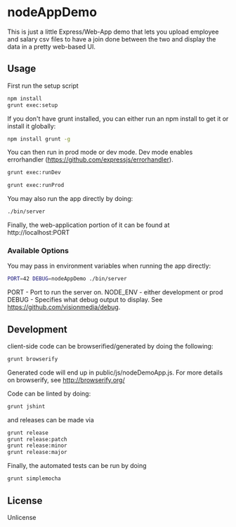 # nodeAppDemo
This is just a little Express/Web-App demo that lets you upload employee and salary csv files to
have a join done between the two and display the data in a pretty web-based UI.

## Usage
First run the setup script

```bash
npm install
grunt exec:setup
```

If you don't have grunt installed, you can either run an npm install
to get it or install it globally:

```bash
npm install grunt -g
```

You can then run in prod mode or dev mode.  Dev mode enables 
errorhandler (https://github.com/expressjs/errorhandler).

```bash
grunt exec:runDev
```

```bash
grunt exec:runProd
```

You may also run the app directly by doing:

```bash
./bin/server
```

Finally, the web-application portion of it can be found at
http://localhost:PORT

### Available Options
You may pass in environment variables when running 
the app directly:

```bash
PORT=42 DEBUG=nodeAppDemo ./bin/server
```

PORT - Port to run the server on.
NODE_ENV - either development or prod
DEBUG - Specifies what debug output to display.  See https://github.com/visionmedia/debug.

## Development
client-side code can be browserified/generated by doing the following:

``` bash
grunt browserify
```

Generated code will end up in public/js/nodeDemoApp.js.  For more details on browserify,
see http://browserify.org/

Code can be linted by doing:

```bash
grunt jshint
```

and releases can be made via

```bash
grunt release
grunt release:patch
grunt release:minor
grunt release:major
```

Finally, the automated tests can be run by doing
```bash
grunt simplemocha
```

## License
Unlicense